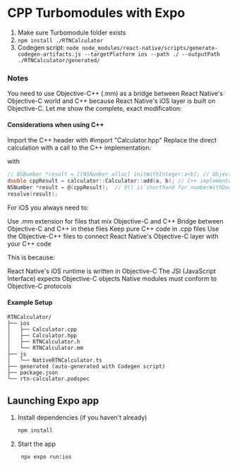 # CPP Turbomodules with Expo
1) Make sure Turbomodule folder exists
2) `npm install ./RTNCalculator`
3) Codegen script: `node node_modules/react-native/scripts/generate-codegen-artifacts.js --targetPlatform ios --path ./ --outputPath ./RTNCalculator/generated/`


### Notes
You need to use Objective-C++ (.mm) as a bridge between React Native's Objective-C world and C++ because React Native's iOS layer is built on Objective-C. Let me show the complete, exact modification:


#### Considerations when using C++
Import the C++ header with #import "Calculator.hpp"
Replace the direct calculation with a call to the C++ implementation:

with 
```objective-c
// NSNumber *result = [[NSNumber alloc] initWithInteger:a+b]; // Objective-C implementation
double cppResult = calculator::Calculator::add(a, b); // C++ implementation
NSNumber *result = @(cppResult);  // @() is shorthand for numberWithDouble
resolve(result);
```

For iOS you always need to:

Use .mm extension for files that mix Objective-C and C++
Bridge between Objective-C and C++ in these files
Keep pure C++ code in .cpp files
Use the Objective-C++ files to connect React Native's Objective-C layer with your C++ code

This is because:

React Native's iOS runtime is written in Objective-C
The JSI (JavaScript Interface) expects Objective-C objects
Native modules must conform to Objective-C protocols



#### Example Setup

```
RTNCalculator/
├── ios
│   ├── Calculator.cpp
│   ├── Calculator.hpp
│   ├── RTNCalculator.h
│   └── RTNCalculator.mm
├── js
│   └── NativeRTNCalculator.ts
├── generated (auto-generated with Codegen script)
├── package.json
└── rtn-calculator.podspec
```

## Launching Expo app

1. Install dependencies (if you haven't already)

   ```bash
   npm install
   ```

2. Start the app

   ```bash
    npx expo run:ios
   ```